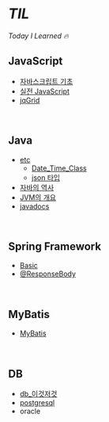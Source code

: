 # *TIL*
*Today I Learned 🔥*
<br>

## JavaScript
* [자바스크립트 기초](https://github.com/keonmon/TIL/blob/main/JavaScript/js_basic.md)
* [실전 JavaScript](https://github.com/keonmon/TIL/tree/main/JavaScript/%EC%8B%A4%EC%A0%84JavaScript)
* [jqGrid](https://github.com/keonmon/TIL/blob/main/JavaScript/jqGrid.md)
<br>

## Java
* [etc](https://github.com/keonmon/TIL/tree/main/Java/etc)
  * [Date_Time_Class](https://github.com/keonmon/TIL/blob/main/Java/etc/Date_Time_Class.md)
  * [json 타입](https://github.com/keonmon/TIL/blob/main/Java/etc/Json.md)   
* [자바의 역사](https://github.com/keonmon/TIL/blob/main/Java/history.md)
* [JVM의 개요](https://github.com/keonmon/TIL/blob/main/Java/JVM.md)   
* [javadocs](https://github.com/keonmon/TIL/blob/main/Java/Javadocs.md)
<br>

## Spring Framework
* [Basic](https://github.com/keonmon/TIL/blob/main/SpringFramework/Basic.md)
* [@ResponseBody](https://github.com/keonmon/TIL/blob/main/SpringFramework/ResponseBody.md)
<br>

## MyBatis
* [MyBatis](https://github.com/keonmon/TIL/blob/main/MyBatis/MyBatis.md)
<br>
 
## DB
* [db_이것저것](https://github.com/keonmon/TIL/blob/main/DB/db_%EC%9D%B4%EA%B2%83%EC%A0%80%EA%B2%83.md)
* [postgresql](https://github.com/keonmon/TIL/blob/main/DB/postgresql.md)
* oracle
<br>

